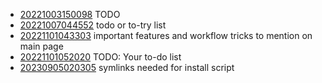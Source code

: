 - [20221003150098](/zet/20221003150098/README.md) TODO
- [20221007044552](/zet/20221007044552/README.md) todo or to-try list
- [20221101043303](/zet/20221101043303/README.md) important features and workflow tricks to mention on main page
- [20221101052020](/zet/20221101052020/README.md) TODO: Your to-do list
- [20230905020305](/zet/20230905020305/README.md) symlinks needed for install script
